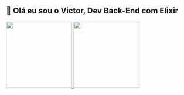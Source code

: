## 🚀 Olá eu sou o Victor, Dev Back-End com Elixir

 <div>
  <a href="https://github.com/SrVictor1">
  <img height="180em" src="https://github-readme-stats.vercel.app/api?username=SrVictor1&show_icons=true&theme=gruvbox&include_all_commits=true&count_private=true"/>
  <img height="180em" src="https://github-readme-stats.vercel.app/api/top-langs/?username=SrVictor1&layout=compact&langs_count=7&theme=gruvbox"/>
</div>
